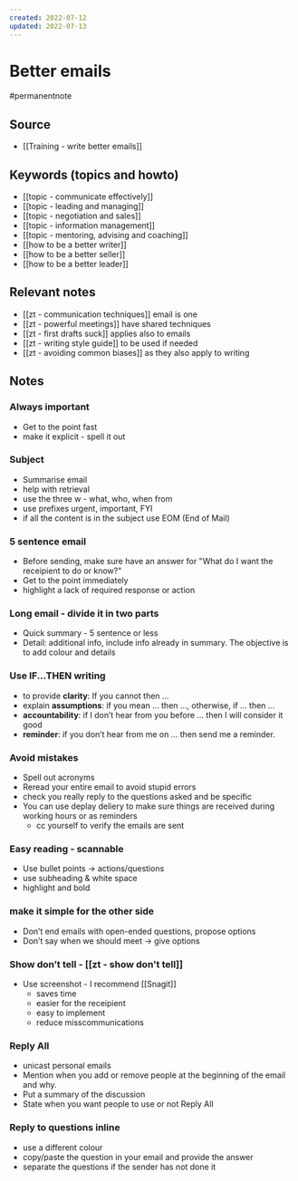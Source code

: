 ```yaml
---
created: 2022-07-12
updated: 2022-07-13
---
```

# Better emails

#permanentnote

## Source
- [[Training - write better emails]]

## Keywords (topics and howto)
- [[topic - communicate effectively]]
- [[topic - leading and managing]]
- [[topic - negotiation and sales]]
- [[topic - information management]]
- [[topic - mentoring, advising and coaching]]
- [[how to be a better writer]]
- [[how to be a better seller]]
- [[how to be a better leader]]

## Relevant notes
- [[zt - communication techniques]] email is one
- [[zt - powerful meetings]] have shared techniques
- [[zt - first drafts suck]] applies also to emails
- [[zt - writing style guide]] to be used if needed
- [[zt - avoiding common biases]] as they also apply to writing

## Notes
### Always important
- Get to the point fast
- make it explicit - spell it out

### Subject 
- Summarise email
- help with retrieval
- use the three w - what, who, when from 
- use prefixes urgent, important, FYI
- if all the content is in the subject use EOM (End of Mail)
### 5 sentence email
- Before sending, make sure have an answer for "What do I want the receipient to do or know?"
- Get to the point immediately
- highlight a lack of required response or action
### Long email - divide it in two parts
- Quick summary - 5 sentence or less
- Detail: additional info, include info already in summary. The objective is to add colour and details 
###  Use IF...THEN writing
- to provide **clarity**: If you cannot then …
- explain **assumptions**: if you mean … then …, otherwise, if … then ...
- **accountability**: if I don’t hear from you before … then I will consider it good
-  **reminder**: if you don’t hear from me on … then send me a reminder.
### Avoid mistakes
- Spell out acronyms
-  Reread your entire email to avoid stupid errors
-  check you really reply to the questions asked and be specific
-  You can use deplay deliery to make sure things are received during working hours or as reminders
	-  cc yourself to verify the emails are sent
### Easy reading - scannable
- Use bullet points -> actions/questions
- use subheading & white space
- highlight and bold
### make it simple for the other side
- Don’t end emails with open-ended questions, propose options
- Don’t say when we should meet -> give options

### Show don’t tell - [[zt - show don't tell]]
- Use screenshot - I recommend [[Snagit]]
	- saves time
	- easier for the receipient
	- easy to implement
	- reduce misscommunications

### Reply All
- unicast personal emails
- Mention when you add or remove people at the beginning of the email and why.
- Put a summary of the discussion
- State when you want people to use or not Reply All

### Reply to questions inline
- use a different colour
- copy/paste the question in your email and provide the answer
- separate the questions if the sender has not done it